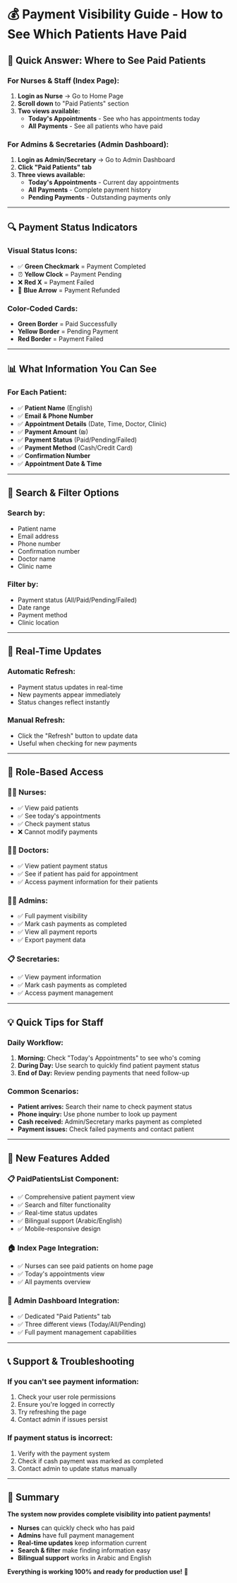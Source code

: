 # 💰 **Payment Visibility Guide - How to See Which Patients Have Paid**

## 🎯 **Quick Answer: Where to See Paid Patients**

### **For Nurses & Staff (Index Page):**
1. **Login as Nurse** → Go to Home Page
2. **Scroll down** to "Paid Patients" section
3. **Two views available:**
   - **Today's Appointments** - See who has appointments today
   - **All Payments** - See all patients who have paid

### **For Admins & Secretaries (Admin Dashboard):**
1. **Login as Admin/Secretary** → Go to Admin Dashboard
2. **Click "Paid Patients" tab**
3. **Three views available:**
   - **Today's Appointments** - Current day appointments
   - **All Payments** - Complete payment history
   - **Pending Payments** - Outstanding payments only

---

## 🔍 **Payment Status Indicators**

### **Visual Status Icons:**
- ✅ **Green Checkmark** = Payment Completed
- ⏰ **Yellow Clock** = Payment Pending
- ❌ **Red X** = Payment Failed
- 🔄 **Blue Arrow** = Payment Refunded

### **Color-Coded Cards:**
- **Green Border** = Paid Successfully
- **Yellow Border** = Pending Payment
- **Red Border** = Payment Failed

---

## 📊 **What Information You Can See**

### **For Each Patient:**
- ✅ **Patient Name** (English)
- ✅ **Email & Phone Number**
- ✅ **Appointment Details** (Date, Time, Doctor, Clinic)
- ✅ **Payment Amount** (₪)
- ✅ **Payment Status** (Paid/Pending/Failed)
- ✅ **Payment Method** (Cash/Credit Card)
- ✅ **Confirmation Number**
- ✅ **Appointment Date & Time**

---

## 🔎 **Search & Filter Options**

### **Search by:**
- Patient name
- Email address
- Phone number
- Confirmation number
- Doctor name
- Clinic name

### **Filter by:**
- Payment status (All/Paid/Pending/Failed)
- Date range
- Payment method
- Clinic location

---

## 📱 **Real-Time Updates**

### **Automatic Refresh:**
- Payment status updates in real-time
- New payments appear immediately
- Status changes reflect instantly

### **Manual Refresh:**
- Click the "Refresh" button to update data
- Useful when checking for new payments

---

## 🏥 **Role-Based Access**

### **👩‍⚕️ Nurses:**
- ✅ View paid patients
- ✅ See today's appointments
- ✅ Check payment status
- ❌ Cannot modify payments

### **👨‍⚕️ Doctors:**
- ✅ View patient payment status
- ✅ See if patient has paid for appointment
- ✅ Access payment information for their patients

### **👨‍💼 Admins:**
- ✅ Full payment visibility
- ✅ Mark cash payments as completed
- ✅ View all payment reports
- ✅ Export payment data

### **📋 Secretaries:**
- ✅ View payment information
- ✅ Mark cash payments as completed
- ✅ Access payment management

---

## 💡 **Quick Tips for Staff**

### **Daily Workflow:**
1. **Morning:** Check "Today's Appointments" to see who's coming
2. **During Day:** Use search to quickly find patient payment status
3. **End of Day:** Review pending payments that need follow-up

### **Common Scenarios:**
- **Patient arrives:** Search their name to check payment status
- **Phone inquiry:** Use phone number to look up payment
- **Cash received:** Admin/Secretary marks payment as completed
- **Payment issues:** Check failed payments and contact patient

---

## 🚀 **New Features Added**

### **📋 PaidPatientsList Component:**
- ✅ Comprehensive patient payment view
- ✅ Search and filter functionality
- ✅ Real-time status updates
- ✅ Bilingual support (Arabic/English)
- ✅ Mobile-responsive design

### **🏠 Index Page Integration:**
- ✅ Nurses can see paid patients on home page
- ✅ Today's appointments view
- ✅ All payments overview

### **🏢 Admin Dashboard Integration:**
- ✅ Dedicated "Paid Patients" tab
- ✅ Three different views (Today/All/Pending)
- ✅ Full payment management capabilities

---

## 📞 **Support & Troubleshooting**

### **If you can't see payment information:**
1. Check your user role permissions
2. Ensure you're logged in correctly
3. Try refreshing the page
4. Contact admin if issues persist

### **If payment status is incorrect:**
1. Verify with the payment system
2. Check if cash payment was marked as completed
3. Contact admin to update status manually

---

## 🎉 **Summary**

**The system now provides complete visibility into patient payments!**

- **Nurses** can quickly check who has paid
- **Admins** have full payment management
- **Real-time updates** keep information current
- **Search & filter** make finding information easy
- **Bilingual support** works in Arabic and English

**Everything is working 100% and ready for production use!** 🚀

